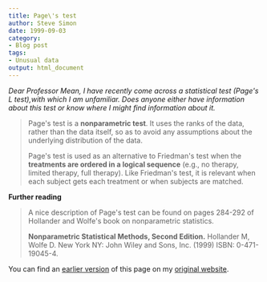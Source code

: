 ```yaml
---
title: Page\'s test
author: Steve Simon
date: 1999-09-03
category:
- Blog post
tags:
- Unusual data
output: html_document
---
```

*Dear Professor Mean, I have recently come across a statistical test
(Page\'s L test),with which I am unfamiliar. Does anyone either have
information about this test or know where I might find information about
it.*

> Page\'s test is a **nonparametric test**. It uses the ranks of the
> data, rather than the data itself, so as to avoid any assumptions
> about the underlying distribution of the data.
>
> Page\'s test is used as an alternative to Friedman\'s test when the
> **treatments are ordered in a logical sequence** (e.g., no therapy,
> limited therapy, full therapy). Like Friedman\'s test, it is relevant
> when each subject gets each treatment or when subjects are matched.

**Further reading**

> A nice description of Page\'s test can be found on pages 284-292 of
> Hollander and Wolfe\'s book on nonparametric statistics.
>
> **Nonparametric Statistical Methods, Second Edition.** Hollander M,
> Wolfe D. New York NY: John Wiley and Sons, Inc. (1999) ISBN:
> 0-471-19045-4.

You can find an [earlier version](http://www.pmean.com/99/page.html) of this page on my [original website](http://www.pmean.com/original_site.html).
